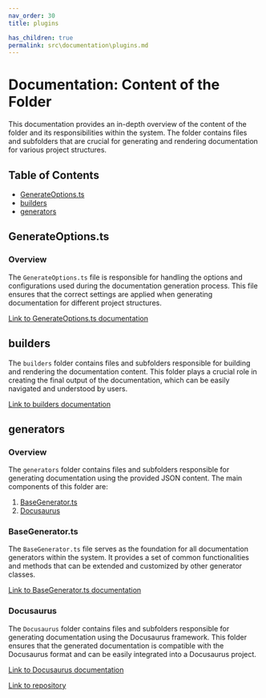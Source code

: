 ```yaml
---
nav_order: 30
title: plugins

has_children: true
permalink: src\documentation\plugins.md
---
```


# Documentation: Content of the Folder

This documentation provides an in-depth overview of the content of the folder and its responsibilities within the system. The folder contains files and subfolders that are crucial for generating and rendering documentation for various project structures.

## Table of Contents

- [GenerateOptions.ts](#GenerateOptionsts)
- [builders](#builders)
- [generators](#generators)

## GenerateOptions.ts

### Overview

The `GenerateOptions.ts` file is responsible for handling the options and configurations used during the documentation generation process. This file ensures that the correct settings are applied when generating documentation for different project structures.

[Link to GenerateOptions.ts documentation](GenerateOptions.ts)

## builders

The `builders` folder contains files and subfolders responsible for building and rendering the documentation content. This folder plays a crucial role in creating the final output of the documentation, which can be easily navigated and understood by users.

[Link to builders documentation](builders)

## generators

### Overview

The `generators` folder contains files and subfolders responsible for generating documentation using the provided JSON content. The main components of this folder are:

1. [BaseGenerator.ts](#BaseGeneratorts)
2. [Docusaurus](#Docusaurus)

### BaseGenerator.ts

The `BaseGenerator.ts` file serves as the foundation for all documentation generators within the system. It provides a set of common functionalities and methods that can be extended and customized by other generator classes.

[Link to BaseGenerator.ts documentation](generators/BaseGenerator.ts)

### Docusaurus

The `Docusaurus` folder contains files and subfolders responsible for generating documentation using the Docusaurus framework. This folder ensures that the generated documentation is compatible with the Docusaurus format and can be easily integrated into a Docusaurus project.

[Link to Docusaurus documentation](generators/Docusaurus)

[Link to repository](https://github.com/ingig/code-narrator/src/documentation/plugins)